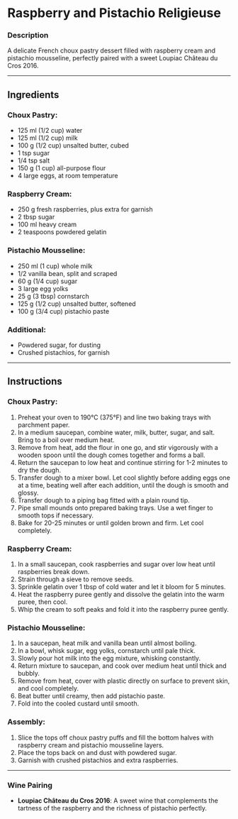 # Raspberry and Pistachio Religieuse

### Description
A delicate French choux pastry dessert filled with raspberry cream and pistachio mousseline, perfectly paired with a sweet Loupiac Château du Cros 2016.

---

## Ingredients

### Choux Pastry:
- 125 ml (1/2 cup) water
- 125 ml (1/2 cup) milk
- 100 g (1/2 cup) unsalted butter, cubed
- 1 tsp sugar
- 1/4 tsp salt
- 150 g (1 cup) all-purpose flour
- 4 large eggs, at room temperature

### Raspberry Cream:
- 250 g fresh raspberries, plus extra for garnish
- 2 tbsp sugar
- 100 ml heavy cream
- 2 teaspoons powdered gelatin

### Pistachio Mousseline:
- 250 ml (1 cup) whole milk
- 1/2 vanilla bean, split and scraped
- 60 g (1/4 cup) sugar
- 3 large egg yolks
- 25 g (3 tbsp) cornstarch
- 125 g (1/2 cup) unsalted butter, softened
- 100 g (3/4 cup) pistachio paste

### Additional:
- Powdered sugar, for dusting
- Crushed pistachios, for garnish

---

## Instructions

### Choux Pastry:
1. Preheat your oven to 190°C (375°F) and line two baking trays with parchment paper.
2. In a medium saucepan, combine water, milk, butter, sugar, and salt. Bring to a boil over medium heat.
3. Remove from heat, add the flour in one go, and stir vigorously with a wooden spoon until the dough comes together and forms a ball.
4. Return the saucepan to low heat and continue stirring for 1-2 minutes to dry the dough.
5. Transfer dough to a mixer bowl. Let cool slightly before adding eggs one at a time, beating well after each addition, until the dough is smooth and glossy.
6. Transfer dough to a piping bag fitted with a plain round tip.
7. Pipe small mounds onto prepared baking trays. Use a wet finger to smooth tops if necessary.
8. Bake for 20-25 minutes or until golden brown and firm. Let cool completely.

### Raspberry Cream:
1. In a small saucepan, cook raspberries and sugar over low heat until raspberries break down.
2. Strain through a sieve to remove seeds.
3. Sprinkle gelatin over 1 tbsp of cold water and let it bloom for 5 minutes.
4. Heat the raspberry puree gently and dissolve the gelatin into the warm puree, then cool.
5. Whip the cream to soft peaks and fold it into the raspberry puree gently.

### Pistachio Mousseline:
1. In a saucepan, heat milk and vanilla bean until almost boiling.
2. In a bowl, whisk sugar, egg yolks, cornstarch until pale thick.
3. Slowly pour hot milk into the egg mixture, whisking constantly.
4. Return mixture to saucepan, and cook over medium heat until thick and bubbly.
5. Remove from heat, cover with plastic directly on surface to prevent skin, and cool completely.
6. Beat butter until creamy, then add pistachio paste.
7. Fold into the cooled custard until smooth.

### Assembly:
1. Slice the tops off choux pastry puffs and fill the bottom halves with raspberry cream and pistachio mousseline layers.
2. Place the tops back on and dust with powdered sugar.
3. Garnish with crushed pistachios and extra raspberries.

---

### Wine Pairing
- **Loupiac Château du Cros 2016**: A sweet wine that complements the tartness of the raspberry and the richness of pistachio perfectly.